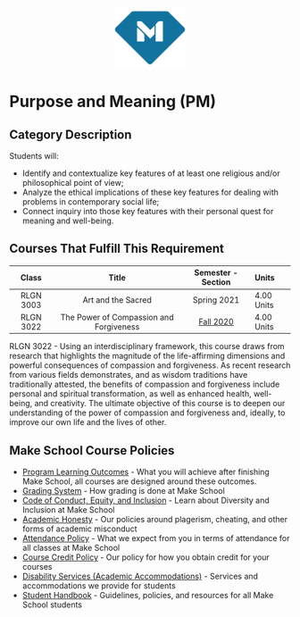 <p align="center">
  <a href="https://www.makeschool.com">
      <img alt="Make School Logo" src="./Web/logo-icononly.svg" height="110">
  </a>
</p>

# Purpose and Meaning (PM)  

## Category Description

Students will:

- Identify and contextualize key features of at least one religious and/or philosophical point of view;
- Analyze the ethical implications of these key features for dealing with problems in contemporary social life;
- Connect inquiry into those key features with their personal quest for meaning and well-being.

## Courses That Fulfill This Requirement

| Class |          Title          |       Semester - Section       | Units |
|:-----:|:----------------------:|:---------------------------:|:--------|
|  RLGN 3003 |  Art and the Sacred | Spring 2021 | 4.00 Units |
|  RLGN 3022 |  The Power of Compassion and Forgiveness | [Fall 2020] | 4.00 Units |

RLGN 3022 - Using an interdisciplinary framework, this course draws from research that highlights the magnitude of the life-affirming dimensions and powerful consequences of compassion and forgiveness. As recent research from various fields demonstrates, and as wisdom traditions have traditionally attested, the benefits of compassion and forgiveness include personal and spiritual transformation, as well as enhanced health, well-being, and creativity. The ultimate objective of this course is to deepen our understanding of the power of compassion and forgiveness and, ideally, to improve our own life and the lives of other.


[Fall 2020]:https://drive.google.com/file/d/1JEEefZQgSTvW5LT0V8VhAABbh69DOtwd/view?usp=sharing


## Make School Course Policies

- [Program Learning Outcomes](https://make.sc/program-learning-outcomes) - What you will achieve after finishing Make School, all courses are designed around these outcomes.
- [Grading System](https://make.sc/grading-system) - How grading is done at Make School
- [Code of Conduct, Equity, and Inclusion](https://make.sc/code-of-conduct) - Learn about Diversity and Inclusion at Make School
- [Academic Honesty](https://make.sc/academic-honesty-policy) - Our policies around plagerism, cheating, and other forms of academic misconduct
- [Attendance Policy](https://make.sc/attendance-policy) - What we expect from you in terms of attendance for all classes at Make School
- [Course Credit Policy](https://make.sc/course-credit-policy) - Our policy for how you obtain credit for your courses
- [Disability Services (Academic Accommodations)](https://make.sc/disability-services) - Services and accommodations we provide for students
- [Student Handbook](https://make.sc/student-handbook) - Guidelines, policies, and resources for all Make School students
